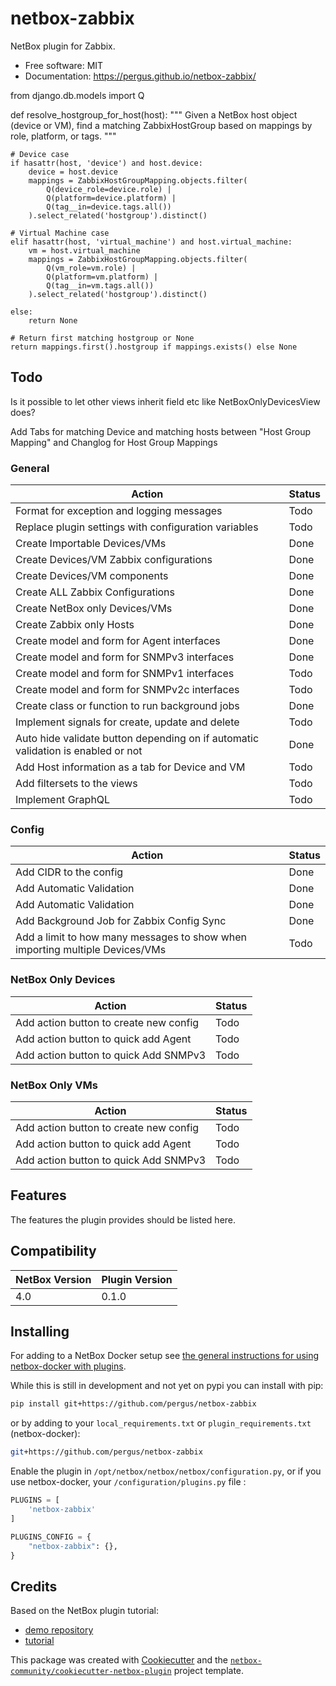 # netbox-zabbix

NetBox plugin for Zabbix.


* Free software: MIT
* Documentation: https://pergus.github.io/netbox-zabbix/





from django.db.models import Q

def resolve_hostgroup_for_host(host):
    """
    Given a NetBox host object (device or VM), find a matching ZabbixHostGroup
    based on mappings by role, platform, or tags.
    """

    # Device case
    if hasattr(host, 'device') and host.device:
        device = host.device
        mappings = ZabbixHostGroupMapping.objects.filter(
            Q(device_role=device.role) |
            Q(platform=device.platform) |
            Q(tag__in=device.tags.all())
        ).select_related('hostgroup').distinct()

    # Virtual Machine case
    elif hasattr(host, 'virtual_machine') and host.virtual_machine:
        vm = host.virtual_machine
        mappings = ZabbixHostGroupMapping.objects.filter(
            Q(vm_role=vm.role) |
            Q(platform=vm.platform) |
            Q(tag__in=vm.tags.all())
        ).select_related('hostgroup').distinct()

    else:
        return None

    # Return first matching hostgroup or None
    return mappings.first().hostgroup if mappings.exists() else None


## Todo

Is it possible to let other views inherit field etc like NetBoxOnlyDevicesView does?


Add Tabs for matching Device and matching hosts between "Host Group Mapping"
and Changlog for Host Group Mappings



### General
| Action                                                       | Status        |
| ------------------------------------------------------------ | ------------- |
| Format for exception and logging messages                    | Todo          |
| Replace plugin settings with configuration variables         | Todo          |
| Create Importable Devices/VMs                                | Done          |
| Create Devices/VM Zabbix configurations                      | Done          |
| Create Devices/VM components                                 | Done          |
| Create ALL Zabbix Configurations                             | Done          |
| Create NetBox only Devices/VMs                               | Done          |
| Create Zabbix only Hosts                                     | Done          |
| Create model and form for Agent interfaces                   | Done          |
| Create model and form for SNMPv3 interfaces                  | Done          |
| Create model and form for SNMPv1 interfaces                  | Todo          |
| Create model and form for SNMPv2c interfaces                 | Todo          |
| Create class or function to run background jobs              | Done          |
| Implement signals for create, update and delete              | Todo          |
| Auto hide validate button depending on if automatic validation is enabled or not | Done |
| Add Host information as a tab for Device and VM              | Todo          |
| Add filtersets to the views                                  | Todo          |
| Implement GraphQL                                            | Todo          |



### Config
| Action                                                       | Status        |
| ------------------------------------------------------------ | ------------- |
| Add CIDR to the config                                       | Done          |
| Add Automatic Validation                                     | Done          |
| Add Automatic Validation                                     | Done          |
| Add Background Job for Zabbix Config Sync                    | Done          |
| Add a limit to how many messages to show when importing multiple Devices/VMs | Todo |


### NetBox Only Devices
| Action                                                       | Status        |
| ------------------------------------------------------------ | ------------- |
| Add action button to create new config                       | Todo          |
| Add action button to quick add Agent                         | Todo          |
| Add action button to quick Add SNMPv3                        | Todo          |

### NetBox Only VMs
| Action                                                       | Status        |
| ------------------------------------------------------------ | ------------- |
| Add action button to create new config                       | Todo          |
| Add action button to quick add Agent                         | Todo          |
| Add action button to quick Add SNMPv3                        | Todo          |






## Features

The features the plugin provides should be listed here.

## Compatibility

| NetBox Version | Plugin Version |
|----------------|----------------|
|     4.0        |      0.1.0     |

## Installing

For adding to a NetBox Docker setup see
[the general instructions for using netbox-docker with plugins](https://github.com/netbox-community/netbox-docker/wiki/Using-Netbox-Plugins).

While this is still in development and not yet on pypi you can install with pip:

```bash
pip install git+https://github.com/pergus/netbox-zabbix
```

or by adding to your `local_requirements.txt` or `plugin_requirements.txt` (netbox-docker):

```bash
git+https://github.com/pergus/netbox-zabbix
```

Enable the plugin in `/opt/netbox/netbox/netbox/configuration.py`,
 or if you use netbox-docker, your `/configuration/plugins.py` file :

```python
PLUGINS = [
    'netbox-zabbix'
]

PLUGINS_CONFIG = {
    "netbox-zabbix": {},
}
```

## Credits

Based on the NetBox plugin tutorial:

- [demo repository](https://github.com/netbox-community/netbox-plugin-demo)
- [tutorial](https://github.com/netbox-community/netbox-plugin-tutorial)

This package was created with [Cookiecutter](https://github.com/audreyr/cookiecutter) and the [`netbox-community/cookiecutter-netbox-plugin`](https://github.com/netbox-community/cookiecutter-netbox-plugin) project template.
